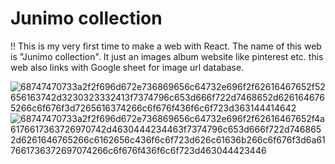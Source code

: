 # Junimo collection

 !! This is my very first time to make a web with React. The name of this web is "Junimo collection". It just an images album website like pinterest etc. this web also links with Google sheet for image url database.

![68747470733a2f2f696d672e736869656c64732e696f2f62616467652f52656163742d3230323332413f7374796c653d666f722d7468652d6261646765266c6f676f3d7265616374266c6f676f436f6c6f723d363144414642](https://github.com/Muaykillz/My-first-React-web/assets/129653967/47225a49-d5d4-43bc-b559-9d29251121f4)
![68747470733a2f2f696d672e736869656c64732e696f2f62616467652f4a6176617363726970742d4630444234463f7374796c653d666f722d7468652d6261646765266c6162656c436f6c6f723d626c61636b266c6f676f3d6a617661736372697074266c6f676f436f6c6f723d463044423446](https://github.com/Muaykillz/My-first-React-web/assets/129653967/19ab1718-a39b-4a48-bc7a-4e5acd2ae6a4)
